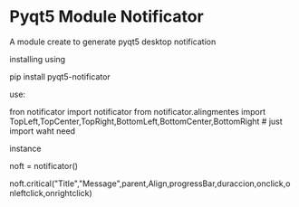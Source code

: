 # Pyqt5 Module Notificator

A module create to generate pyqt5 desktop notification

installing using

pip install pyqt5-notificator

use:

fron notificator import notificator
from notificator.alingmentes import TopLeft,TopCenter,TopRight,BottomLeft,BottomCenter,BottomRight # just import waht need

instance

noft = notificator()

noft.critical("Title","Message",parent,Align,progressBar,duraccion,onclick,onleftclick,onrightclick)
